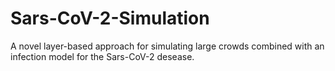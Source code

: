 # Sars-CoV-2-Simulation
A novel layer-based approach for simulating large crowds combined with an infection model for the Sars-CoV-2 desease.

